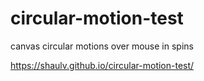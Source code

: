 # circular-motion-test
canvas circular motions over mouse in spins

https://shaulv.github.io/circular-motion-test/
